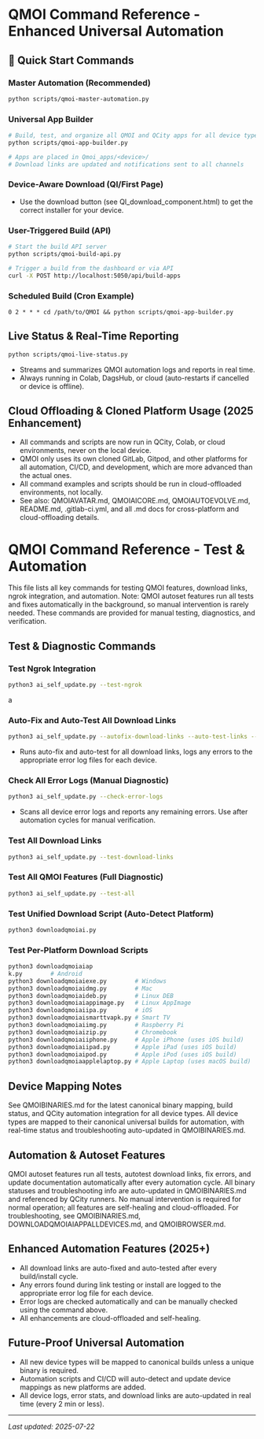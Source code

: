 # QMOI Command Reference - Enhanced Universal Automation

## 🚀 Quick Start Commands

### Master Automation (Recommended)
```bash
python scripts/qmoi-master-automation.py
```

### Universal App Builder
```bash
# Build, test, and organize all QMOI and QCity apps for all device types
python scripts/qmoi-app-builder.py

# Apps are placed in Qmoi_apps/<device>/
# Download links are updated and notifications sent to all channels
```

### Device-Aware Download (QI/First Page)
- Use the download button (see QI_download_component.html) to get the correct installer for your device.

### User-Triggered Build (API)
```bash
# Start the build API server
python scripts/qmoi-build-api.py

# Trigger a build from the dashboard or via API
curl -X POST http://localhost:5050/api/build-apps
```

### Scheduled Build (Cron Example)
```cron
0 2 * * * cd /path/to/QMOI && python scripts/qmoi-app-builder.py
``` 

## Live Status & Real-Time Reporting
```bash
python scripts/qmoi-live-status.py
```
- Streams and summarizes QMOI automation logs and reports in real time.
- Always running in Colab, DagsHub, or cloud (auto-restarts if cancelled or device is offline).

## Cloud Offloading & Cloned Platform Usage (2025 Enhancement)

- All commands and scripts are now run in QCity, Colab, or cloud environments, never on the local device.
- QMOI only uses its own cloned GitLab, Gitpod, and other platforms for all automation, CI/CD, and development, which are more advanced than the actual ones.
- All command examples and scripts should be run in cloud-offloaded environments, not locally.
- See also: QMOIAVATAR.md, QMOIAICORE.md, QMOIAUTOEVOLVE.md, README.md, .gitlab-ci.yml, and all .md docs for cross-platform and cloud-offloading details.

# QMOI Command Reference - Test & Automation

This file lists all key commands for testing QMOI features, download links, ngrok integration, and automation. Note: QMOI autoset features run all tests and fixes automatically in the background, so manual intervention is rarely needed. These commands are provided for manual testing, diagnostics, and verification.

## Test & Diagnostic Commands

### Test Ngrok Integration
```bash
python3 ai_self_update.py --test-ngrok
```
a
### Auto-Fix and Auto-Test All Download Links
```bash
python3 ai_self_update.py --autofix-download-links --auto-test-links --log-errors
```
- Runs auto-fix and auto-test for all download links, logs any errors to the appropriate error log files for each device.

### Check All Error Logs (Manual Diagnostic)
```bash
python3 ai_self_update.py --check-error-logs
```
- Scans all device error logs and reports any remaining errors. Use after automation cycles for manual verification.

### Test All Download Links
```bash
python3 ai_self_update.py --test-download-links
```

### Test All QMOI Features (Full Diagnostic)
```bash
python3 ai_self_update.py --test-all
```

### Test Unified Download Script (Auto-Detect Platform)
```bash
python3 downloadqmoiai.py
```

### Test Per-Platform Download Scripts
```bash
python3 downloadqmoiaiap
k.py        # Android
python3 downloadqmoiaiexe.py        # Windows
python3 downloadqmoiaidmg.py        # Mac
python3 downloadqmoiaideb.py        # Linux DEB
python3 downloadqmoiaiappimage.py   # Linux AppImage
python3 downloadqmoiaiipa.py        # iOS
python3 downloadqmoiaismarttvapk.py # Smart TV
python3 downloadqmoiaiimg.py        # Raspberry Pi
python3 downloadqmoiaizip.py        # Chromebook
python3 downloadqmoiaiiphone.py     # Apple iPhone (uses iOS build)
python3 downloadqmoiaiipad.py       # Apple iPad (uses iOS build)
python3 downloadqmoiaipod.py        # Apple iPod (uses iOS build)
python3 downloadqmoiaapplelaptop.py # Apple Laptop (uses macOS build)
```

## Device Mapping Notes
See QMOIBINARIES.md for the latest canonical binary mapping, build status, and QCity automation integration for all device types.
All device types are mapped to their canonical universal builds for automation, with real-time status and troubleshooting auto-updated in QMOIBINARIES.md.

## Automation & Autoset Features
QMOI autoset features run all tests, autotest download links, fix errors, and update documentation automatically after every automation cycle.
All binary statuses and troubleshooting info are auto-updated in QMOIBINARIES.md and referenced by QCity runners.
No manual intervention is required for normal operation; all features are self-healing and cloud-offloaded.
For troubleshooting, see QMOIBINARIES.md, DOWNLOADQMOIAIAPPALLDEVICES.md, and QMOIBROWSER.md.

## Enhanced Automation Features (2025+)
- All download links are auto-fixed and auto-tested after every build/install cycle.
- Any errors found during link testing or install are logged to the appropriate error log file for each device.
- Error logs are checked automatically and can be manually checked using the command above.
- All enhancements are cloud-offloaded and self-healing.

## Future-Proof Universal Automation
- All new device types will be mapped to canonical builds unless a unique binary is required.
- Automation scripts and CI/CD will auto-detect and update device mappings as new platforms are added.
- All device logs, error stats, and download links are auto-updated in real time (every 2 min or less).

---

*Last updated: 2025-07-22*
